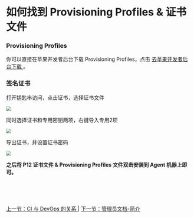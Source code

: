 # 如何找到 Provisioning Profiles & 证书文件

### Provisioning Profiles

你可以直接在苹果开发者后台下载 Provisioning Profiles，点击 [ 去苹果开发者后台下载 ](https://developer.apple.com/account/ios/profile/profileList.action)。

### 签名证书

打开钥匙串访问，点击证书，选择证书文件

<img src="https://images-cdn.shimo.im/TbH4Lk3jNOoaLpKJ/ios_p12.png" style="zoom:80%">

同时选择证书和专用密钥两项，右键导入专用2项

<img src="https://images-cdn.shimo.im/ZK0N2DDzez0AT4XI/ios_p12_2.png" style="zoom:80%">

导出证书，并设置证书密码

<img src="https://images-cdn.shimo.im/GiCOBE6jGNk0gNoY/ios_p12_3.png" style="zoom:80%">


**之后将 P12 证书文件  & Provisioning Profiles 文件双击安装到 Agent 机器上即可。**


<br/><br/><br/>

<div id="bom">
<a href="./other_ci_devops.md">上一节：CI 与 DevOps 的关系 </a> |
<a href="./admin_base.md">下一节：管理员文档-简介 </a>
</div>

<link rel="stylesheet" rev="stylesheet" href="flow.css" type="text/css"/> 

